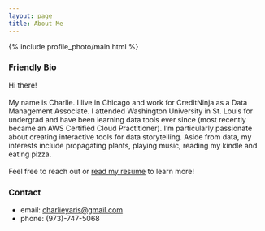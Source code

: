 ```yaml
---
layout: page
title: About Me
---
```


{% include profile_photo/main.html %}

### Friendly Bio

Hi there!<br><br>My name is Charlie. I live in Chicago and work for CreditNinja as a Data Management Associate. I attended Washington University in St. Louis for undergrad and have been learning data tools ever since (most recently became an AWS Certified Cloud Practitioner). I’m particularly passionate about creating interactive tools for data storytelling. Aside from data, my interests include propagating plants, playing music, reading my kindle and eating pizza.<br><br>Feel free to reach out or [read my resume](../resume/) to learn more!

### Contact

- email: [charlieyaris@gmail.com](mailto:charlieyaris@gmail.com)
- phone: (973)-747-5068
